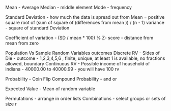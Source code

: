Mean - Average
Median - middle element
Mode - frequency

Standard Deviation - how much the data is spread out from Mean = positive square root of (sum of square of (differences from mean )) / (n - 1)
variance - square of standard Deviation

Coefficient of variation - (SD / mean * 100) %
Z- score -  distance from mean from zero

Population Vs Sample
Random Variables
  outcomes
Discrete RV - Sides of Die - outcome - 1,2,3,4,5,6 , finite, unique, at least 1 is available, no fractions allowed, boundary
Continuous RV - Possible income of household of indiana - 40000.00 to 40000.99 - you will have 100 rv

Probability - Coin Flip
Compound Probability - and or

Expected Value - Mean of random variable

 Permutations - arrange in order lists
 Combinations - select groups or sets of size r
